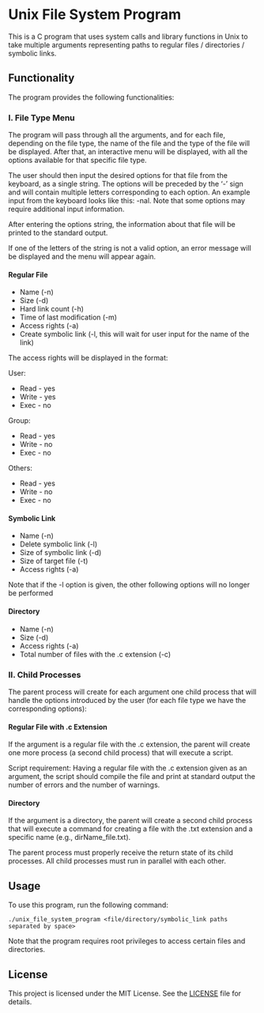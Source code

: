 # Unix File System Program

This is a C program that uses system calls and library functions in Unix to take multiple arguments representing paths to regular files / directories / symbolic links.

## Functionality

The program provides the following functionalities:

### I. File Type Menu

The program will pass through all the arguments, and for each file, depending on the file type, the name of the file and the type of the file will be displayed. After that, an interactive menu will be displayed, with all the options available for that specific file type.

The user should then input the desired options for that file from the keyboard, as a single string. The options will be preceded by the ‘-’ sign and will contain multiple letters corresponding to each option. An example input from the keyboard looks like this: -nal. Note that some options may require additional input information.

After entering the options string, the information about that file will be printed to the standard output.

If one of the letters of the string is not a valid option, an error message will be displayed and the menu will appear again.

#### Regular File

- Name (-n)
- Size (-d)
- Hard link count (-h)
- Time of last modification (-m)
- Access rights (-a)
- Create symbolic link (-l, this will wait for user input for the name of the link)

The access rights will be displayed in the format:

User:
- Read - yes
- Write - yes
- Exec - no

Group:
- Read - yes
- Write - no
- Exec - no

Others:
- Read - yes
- Write - no
- Exec - no

#### Symbolic Link

- Name (-n)
- Delete symbolic link (-l)
- Size of symbolic link (-d)
- Size of target file (-t)
- Access rights (-a)

Note that if the -l option is given, the other following options will no longer be performed

#### Directory

- Name (-n)
- Size (-d)
- Access rights (-a)
- Total number of files with the .c extension (-c)

### II. Child Processes

The parent process will create for each argument one child process that will handle the options introduced by the user (for each file type we have the corresponding options):

#### Regular File with .c Extension

If the argument is a regular file with the .c extension, the parent will create one more process (a second child process) that will execute a script.

Script requirement: Having a regular file with the .c extension given as an argument, the script should compile the file and print at standard output the number of errors and the number of warnings.

#### Directory

If the argument is a directory, the parent will create a second child process that will execute a command for creating a file with the .txt extension and a specific name (e.g., dirName_file.txt).

The parent process must properly receive the return state of its child processes. All child processes must run in parallel with each other.

## Usage

To use this program, run the following command:

```
./unix_file_system_program <file/directory/symbolic_link paths separated by space>
```

Note that the program requires root privileges to access certain files and directories.

## License

This project is licensed under the MIT License. See the [LICENSE](LICENSE) file for details.
